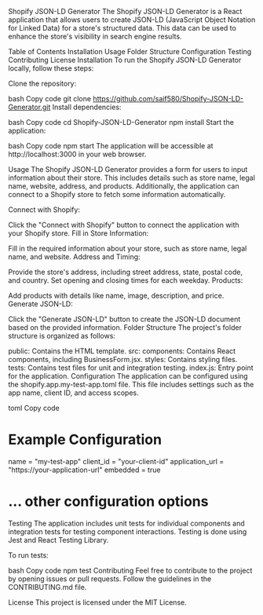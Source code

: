 Shopify JSON-LD Generator
The Shopify JSON-LD Generator is a React application that allows users to create JSON-LD (JavaScript Object Notation for Linked Data) for a store's structured data. This data can be used to enhance the store's visibility in search engine results.

Table of Contents
Installation
Usage
Folder Structure
Configuration
Testing
Contributing
License
Installation
To run the Shopify JSON-LD Generator locally, follow these steps:

Clone the repository:

bash
Copy code
git clone https://github.com/saif580/Shopify-JSON-LD-Generator.git
Install dependencies:

bash
Copy code
cd Shopify-JSON-LD-Generator
npm install
Start the application:

bash
Copy code
npm start
The application will be accessible at http://localhost:3000 in your web browser.

Usage
The Shopify JSON-LD Generator provides a form for users to input information about their store. This includes details such as store name, legal name, website, address, and products. Additionally, the application can connect to a Shopify store to fetch some information automatically.

Connect with Shopify:

Click the "Connect with Shopify" button to connect the application with your Shopify store.
Fill in Store Information:

Fill in the required information about your store, such as store name, legal name, and website.
Address and Timing:

Provide the store's address, including street address, state, postal code, and country.
Set opening and closing times for each weekday.
Products:

Add products with details like name, image, description, and price.
Generate JSON-LD:

Click the "Generate JSON-LD" button to create the JSON-LD document based on the provided information.
Folder Structure
The project's folder structure is organized as follows:

public: Contains the HTML template.
src:
components: Contains React components, including BusinessForm.jsx.
styles: Contains styling files.
tests: Contains test files for unit and integration testing.
index.js: Entry point for the application.
Configuration
The application can be configured using the shopify.app.my-test-app.toml file. This file includes settings such as the app name, client ID, and access scopes.

toml
Copy code
# Example Configuration
name = "my-test-app"
client_id = "your-client-id"
application_url = "https://your-application-url"
embedded = true

# ... other configuration options
Testing
The application includes unit tests for individual components and integration tests for testing component interactions. Testing is done using Jest and React Testing Library.

To run tests:

bash
Copy code
npm test
Contributing
Feel free to contribute to the project by opening issues or pull requests. Follow the guidelines in the CONTRIBUTING.md file.

License
This project is licensed under the MIT License.
